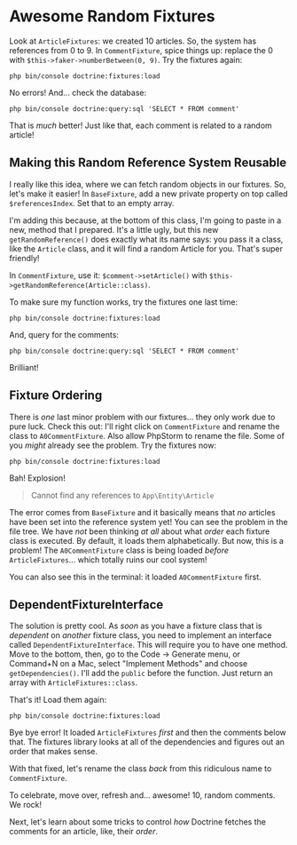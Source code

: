 # Awesome Random Fixtures

Look at `ArticleFixtures`: we created 10 articles. So, the system has references
from 0 to 9. In `CommentFixture`, spice things up: replace the 0 with
`$this->faker->numberBetween(0, 9)`. Try the fixtures again:

```terminal-silent
php bin/console doctrine:fixtures:load
```

No errors! And... check the database:

```terminal-silent
php bin/console doctrine:query:sql 'SELECT * FROM comment'
```

That is *much* better! Just like that, each comment is related to a random article!

## Making this Random Reference System Reusable

I really like this idea, where we can fetch random objects in our fixtures. So,
let's make it easier! In `BaseFixture`, add a new private property on top called
`$referencesIndex`. Set that to an empty array.

I'm adding this because, at the bottom of this class, I'm going to paste in a new,
method that I prepared. It's a little ugly, but this new `getRandomReference()` does
exactly what its name says: you pass it a class, like the `Article` class, and it
will find a random Article for you. That's super friendly!

In `CommentFixture`, use it: `$comment->setArticle()` with
`$this->getRandomReference(Article::class)`.

To make sure my function works, try the fixtures one last time:

```terminal-silent
php bin/console doctrine:fixtures:load
```

And, query for the comments:

```terminal-silent
php bin/console doctrine:query:sql 'SELECT * FROM comment'
```

Brilliant!

## Fixture Ordering

There is *one* last minor problem with our fixtures... they only work due to pure
luck. Check this out: I'll right click on `CommentFixture` and rename the class
to `A0CommentFixture`. Also allow PhpStorm to rename the file. Some of you *might*
already see the problem. Try the fixtures now:

```terminal-silent
php bin/console doctrine:fixtures:load
```

Bah! Explosion!

> Cannot find any references to `App\Entity\Article`

The error comes from `BaseFixture` and it basically means that *no* articles have
been set into the reference system yet! You can see the problem in the file
tree. We have *not* been thinking *at all* about what *order* each fixture class
is executed. By default, it loads them alphabetically. But now, this is a problem!
The `A0CommentFixture` class is being loaded *before* `ArticleFixtures`... which
totally ruins our cool system!

You can also see this in the terminal: it loaded `A0CommentFixture` first.

## DependentFixtureInterface

The solution is pretty cool. As *soon* as you have a fixture class that is
*dependent* on *another* fixture class, you need to implement an interface called
`DependentFixtureInterface`. This will require you to have one method. Move to the
bottom, then, go to the Code -> Generate menu, or Command+N on a Mac, select
"Implement Methods" and choose `getDependencies()`. I'll add the `public` before
the function. Just return an array with `ArticleFixtures::class`.

That's it! Load them again:

```terminal-silent
php bin/console doctrine:fixtures:load
```

Bye bye error! It loaded `ArticleFixtures` *first* and then the comments below that.
The fixtures library looks at all of the dependencies and figures out an order
that makes sense.

With that fixed, let's rename the class *back* from this ridiculous name to
`CommentFixture`.

To celebrate, move over, refresh and... awesome! 10, random comments. We rock!

Next, let's learn about some tricks to control *how* Doctrine fetches the
comments for an article, like, their *order*.
